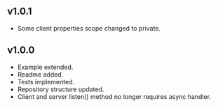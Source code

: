 ## v1.0.1
* Some client properties scope changed to private.

## v1.0.0
* Example extended.
* Readme added.
* Tests implemented.
* Repository structure updated.
* Client and server listen() method no longer requires async handler.